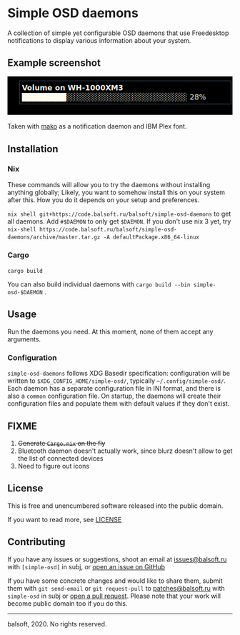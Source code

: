 # Simple OSD daemons

A collection of simple yet configurable OSD daemons that use Freedesktop notifications to display various information about your system.

## Example screenshot

![](./assets/pulseaudio.png)

Taken with [mako](https://github.com/emersion/mako) as a notification daemon and IBM Plex font.

## Installation

### Nix

These commands will allow you to try the daemons without installing anything globally; Likely, you want to somehow install this on your system after this. How you do it depends on your setup and preferences.

`nix shell git+https://code.balsoft.ru/balsoft/simple-osd-daemons` to get all daemons. Add `#$DAEMON` to only get `$DAEMON`. If you don't use nix 3 yet, try `nix-shell https://code.balsoft.ru/balsoft/simple-osd-daemons/archive/master.tar.gz -A defaultPackage.x86_64-linux`

### Cargo

`cargo build`

You can also build individual daemons with `cargo build --bin simple-osd-$DAEMON` .

## Usage

Run the daemons you need. At this moment, none of them accept any arguments.

### Configuration

`simple-osd-daemons` follows XDG Basedir specification: configuration will be written to `$XDG_CONFIG_HOME/simple-osd/`, typically `~/.config/simple-osd/`. Each daemon has a separate configuration file in INI format, and there is also a `common` configuration file. On startup, the daemons will create their configuration files and populate them with default values if they don't exist.

## FIXME

1. ~~Generate `Cargo.nix` on the fly~~
2. Bluetooth daemon doesn't actually work, since blurz doesn't allow to get the list of connected devices
3. Need to figure out icons

## License

This is free and unencumbered software released into the public domain.

If you want to read more, see [LICENSE](./LICENSE)

## Contributing

If you have any issues or suggestions, shoot an email at <issues@balsoft.ru> with `[simple-osd]` in subj, or [open an issue on GitHub](https://github.com/balsoft/simple-osd-daemons/issues/new)

If you have some concrete changes and would like to share them, submit them with `git send-email` or `git request-pull` to <patches@balsoft.ru> with `simple-osd` in subj or [open a pull request](https://github.com/balsoft/simple-osd-daemons/pulls). Please note that your work will become public domain too if you do this.

***

balsoft, 2020. No rights reserved.
